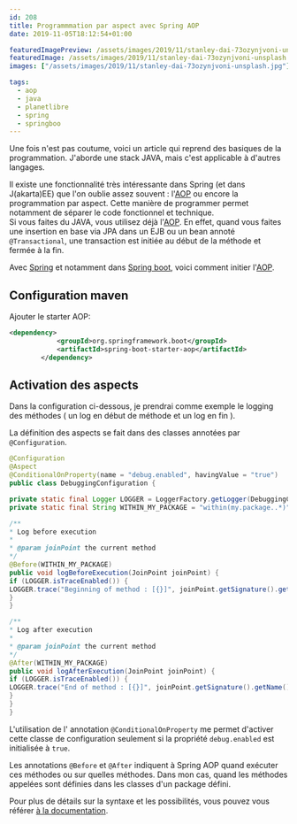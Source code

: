 ```yaml
---
id: 208
title: Programmmation par aspect avec Spring AOP
date: 2019-11-05T18:12:54+01:00

featuredImagePreview: /assets/images/2019/11/stanley-dai-73ozynjvoni-unsplash.jpg
featuredImage: /assets/images/2019/11/stanley-dai-73ozynjvoni-unsplash.jpg
images: ["/assets/images/2019/11/stanley-dai-73ozynjvoni-unsplash.jpg"]

tags:
  - aop
  - java
  - planetlibre
  - spring
  - springboo
---
```

Une fois n'est pas coutume, voici un article qui reprend des basiques de la programmation. J'aborde une stack JAVA, mais c'est applicable à d'autres langages.

Il existe une fonctionnalité très intéressante dans Spring (et dans J(akarta)EE) que l'on oublie assez souvent : l'[AOP](https://fr.wikipedia.org/wiki/Programmation_orient%C3%A9e_aspect) ou encore la programmation par aspect. Cette manière de programmer permet notamment de séparer le code fonctionnel et technique.  
Si vous faites du JAVA, vous utilisez déjà l'[AOP](https://fr.wikipedia.org/wiki/Programmation_orient%C3%A9e_aspect). En effet, quand vous faites une insertion en base via JPA dans un EJB ou un bean annoté `@Transactional`, une transaction est initiée au début de la méthode et fermée à la fin.

Avec [Spring](https://docs.spring.io/spring/docs/current/spring-framework-reference/core.html) et notamment dans [Spring boot](https://github.com/spring-projects/spring-boot/), voici comment initier l'[AOP](https://docs.spring.io/spring/docs/current/spring-framework-reference/core.html#aop-api-advice).

## Configuration maven

Ajouter le starter AOP:

```xml
<dependency>
            <groupId>org.springframework.boot</groupId>
            <artifactId>spring-boot-starter-aop</artifactId>
        </dependency>

```


## Activation des aspects 

Dans la configuration ci-dessous, je prendrai comme exemple le logging des méthodes ( un log en début de méthode et un log en fin ).   
  
La définition des aspects se fait dans des classes annotées par `@Configuration`.

```java
@Configuration
@Aspect
@ConditionalOnProperty(name = "debug.enabled", havingValue = "true")
public class DebuggingConfiguration {

private static final Logger LOGGER = LoggerFactory.getLogger(DebuggingConfiguration.class);
private static final String WITHIN_MY_PACKAGE = "within(my.package..*)";

/**
* Log before execution
*
* @param joinPoint the current method
*/
@Before(WITHIN_MY_PACKAGE)
public void logBeforeExecution(JoinPoint joinPoint) {
if (LOGGER.isTraceEnabled()) {
LOGGER.trace("Beginning of method : [{}]", joinPoint.getSignature().getName());
}
}

/**
* Log after execution
*
* @param joinPoint the current method
*/
@After(WITHIN_MY_PACKAGE)
public void logAfterExecution(JoinPoint joinPoint) {
if (LOGGER.isTraceEnabled()) {
LOGGER.trace("End of method : [{}]", joinPoint.getSignature().getName());
}
}
}
```


L'utilisation de l' annotation `@ConditionalOnProperty` me permet d'activer cette classe de configuration seulement si la propriété `debug.enabled` est initialisée à `true`.  
  
Les annotations `@Before` et `@After` indiquent à Spring AOP quand exécuter ces méthodes ou sur quelles méthodes. Dans mon cas, quand les méthodes appelées sont définies dans les classes d'un package défini.  
  
Pour plus de détails sur la syntaxe et les possibilités, vous pouvez vous référer [à la documentation](https://docs.spring.io/spring/docs/2.0.x/reference/aop.html).